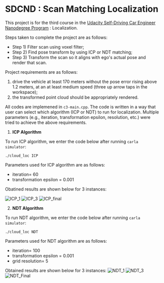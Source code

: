 # SDCND : Scan Matching Localization
This project is for the third course in the  [Udacity Self-Driving Car Engineer Nanodegree Program](https://www.udacity.com/course/c-plus-plus-nanodegree--nd213) : Localization. 

Steps taken to complete the project are as follows:
- Step 1) Filter scan using voxel filter;
- Step 2) Find pose transform by using ICP or NDT matching;
- Step 3) Transform the scan so it aligns with ego's actual pose and render that scan.

Project requirements are as follows:
 1) drive the vehicle at least 170 meters without the pose error rising above 1.2 meters, at an at least medium speed (three up arrow taps in the workspace); 
 2) the transformed point cloud should be appropriately rendered.
 
All codes are implemened in `c3-main.cpp`. The code is written in a way that user can select which algorithm (ICP or NDT) to run for localization. Multiple parameters (e.g., iteration, transformation epsilon, resolution, etc.) were tried to achieve the above requirements. 

1. **ICP Algorithm**

To run ICP algorithm, we enter the code below after running `carla simulator`: 
```
./cloud_loc ICP
```

Parameters used for ICP algorithm are as follows:
- iteration= 60
- transformation epsilon = 0.001

Obatined results are shown below for 3 instances:

![ICP_1](https://user-images.githubusercontent.com/109758200/189467053-cf1642fc-8601-452f-95c0-2877f2e7e5d2.PNG)
![ICP_3](https://user-images.githubusercontent.com/109758200/189467057-ce0de459-217b-4f76-aba6-9581afe38b6a.PNG)
![ICP_final](https://user-images.githubusercontent.com/109758200/189467060-87dae090-af3c-4a4a-a44e-de1ac08799e5.PNG)


2. **NDT Algorithm**

To run NDT algorithm, we enter the code below after running `carla simulator`: 
```
./cloud_loc NDT
```

Parameters used for NDT algorithm are as follows:
- iteration= 100
- transformation epsilon = 0.001
- grid resolution= 5

Obtained results are shown below for 3 instances:
![NDT_1](https://user-images.githubusercontent.com/109758200/189467044-7ddbb881-73e1-45a0-ab34-fdc073484764.PNG)
![NDT_3](https://user-images.githubusercontent.com/109758200/189467047-57586846-3a5a-4591-a486-6711a46d40cb.PNG)
![NDT_Final](https://user-images.githubusercontent.com/109758200/189467049-2b4fc184-ed69-4da4-ab58-33cfe79c5e74.PNG)
